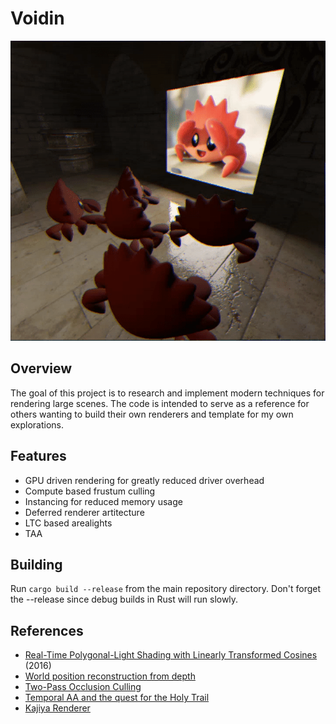 # Voidin

<img src="./assets/clapping.gif" width=550 height=480>

## Overview

The goal of this project is to research and implement modern techniques for rendering large scenes.  The code is intended to serve as a reference for others wanting to build their own renderers and template for my own explorations.

## Features

- GPU driven rendering for greatly reduced driver overhead
- Compute based frustum culling
- Instancing for reduced memory usage
- Deferred renderer artitecture
- LTC based arealights
- TAA

## Building

Run `cargo build --release` from the main repository directory. Don't forget the --release since debug builds in Rust will run slowly.

## References

* [Real-Time Polygonal-Light Shading with Linearly Transformed Cosines](https://eheitzresearch.wordpress.com/415-2/) (2016)
* [World position reconstruction from depth](https://github.com/ARM-software/vulkan_best_practice_for_mobile_developers/blob/master/samples/performance/render_subpasses/render_subpasses_tutorial.md)
* [Two-Pass Occlusion Culling](https://interplayoflight.wordpress.com/2017/11/15/experiments-in-gpu-based-occlusion-culling/)
* [Temporal AA and the quest for the Holy Trail](https://www.elopezr.com/temporal-aa-and-the-quest-for-the-holy-trail/)
* [Kajiya Renderer](https://github.com/EmbarkStudios/kajiya/blob/d3b6ac22c5306cc9d3ea5e2d62fd872bea58d8d6/docs/gi-overview.md)
